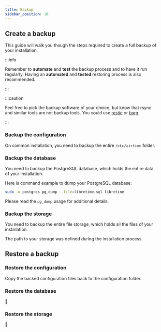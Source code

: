 ```yaml
---
title: Backup
sidebar_position: 10
---
```


## Create a backup

This guide will walk you though the steps required to create a full backup of your installation.

:::info

Remember to **automate** and **test** the backup process and to have it run regularly. Having an **automated** and **tested** restoring process is also recommended.

:::

:::caution

Feel free to pick the backup software of your choice, but know that rsync and similar tools are not backup tools. You could use [restic](https://restic.net/) or [borg](https://borgbackup.readthedocs.io/).

:::

### Backup the configuration

On common installation, you need to backup the entire `/etc/airtime` folder.

### Backup the database

You need to backup the PostgreSQL database, which holds the entire data of your installation.

Here is command example to dump your PostgreSQL database:

```bash
sudo -u postgres pg_dump --file=libretime.sql libretime
```

Please read the `pg_dump` usage for additional details.

### Backup the storage

You need to backup the entire file storage, which holds all the files of your installation.

The path to your storage was defined during the installation process.

## Restore a backup

### Restore the configuration

Copy the backed configuration files back to the configuration folder.

### Restore the database

:construction:

### Restore the storage

:construction:

